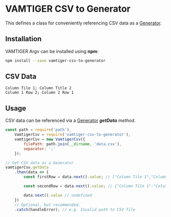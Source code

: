 # VAMTIGER CSV to Generator
This defines a class for conveniently referencing CSV data as a [Generator](https://developer.mozilla.org/en-US/docs/Web/JavaScript/Reference/Statements/function*).

## Installation
VAMTIGER Argv can be installed using **npm**:
```bash
npm install --save vamtiger-csv-to-generator
```

## CSV Data
```
Column Tile 1; Column Title 2
Column 1 Row 2; Column 2 Row 1
```

## Usage
CSV data can be referenced via a [Generator](https://developer.mozilla.org/en-US/docs/Web/JavaScript/Reference/Statements/function*) **_getData_** _method_.
```javascript
const path = require('path'),
    VamtigerCsv = require('vamtiger-csv-to-generator'),
    vamtigerCsv = new VamtigerCsv({
        filePath: path.join(__dirname, 'data.csv'),
        separator: ';'
    });

// Get CSV data as a Generator
vamtigerCsv.getData
    .then(data => {
        const firstRow = data.next().value; // ["Column Tile 1","Column Title 2"]

        const secondRow = data.next().value; // {"Column Tile 1":"Column 1 Row 2","Column Title 2":"Column 2 Row 1"}

        data.next().value // undefined
    })
    // Optional, but recommended.
    .catch(handleError); // e.g. Invalid path to CSV file
```
